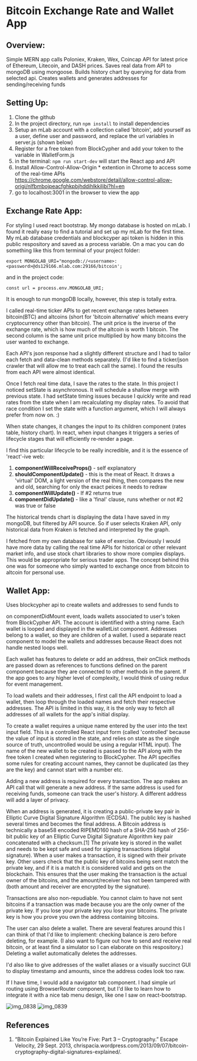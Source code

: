 # Bitcoin Exchange Rate and Wallet App

## Overview:

Simple MERN app calls Poloniex, Kraken, Wex, Coincap API for latest price of Ethereum, Litecoin, and DASH prices.
Saves real data from API to mongoDB using mongoose. Builds history chart by querying for data from selected api. Creates wallets and generates addresses for sending/receiving funds

## Setting Up:
1. Clone the github 
2. In the project directory, run `npm install` to install dependencies
3. Setup an mLab account with a collection called 'bitcoin', add yourself as a user, define user and password, and replace the    url variables in server.js (shown below)
4. Register for a free token from BlockCypher and add your token to the variable in WalletForm.js
5. in the terminal:
  `npm run start-dev`
  will start the React app and API
6. Install Allow-Control-Allow-Origin * extention in Chrome to access some of the real-time APIs     
   https://chrome.google.com/webstore/detail/allow-control-allow-origi/nlfbmbojpeacfghkpbjhddihlkkiljbi?hl=en
7. go to localhost:3001 in the browser to view the app

## Exchange Rate App:

For styling I used react bootstrap. My mongo database is hosted on mLab. I found it really easy to find a tutorial and set up my mLab for the first time. My mLab database credentials and blockcyper api token is hidden in this public respository and saved as a process variable. On a mac you can do something like this from terminal of your project folder:

`export MONGOLAB_URI="mongodb://<username>:<password>@ds129166.mlab.com:29166/bitcoin';`
  
and in the project code:

`const url = process.env.MONGOLAB_URI;`

It is enough to run mongoDB locally, however, this step is totally extra.

I called real-time ticker APIs to get recent exchange rates between bitcoin(BTC) and altcoins (short for 'bitcoin alternative' which means every cryptocurrency other than bitcoin). The unit price is the inverse of the exchange rate, which is how much of the altcoin is worth 1 bitcoin. The second column is the same unit price multiplied by how many bitcoins the user wanted to exchange. 

Each API's json response had a slightly different structure and I had to tailor each fetch and data-clean methods separately. (I'd like to find a ticker/json crawler that will allow me to treat each call the same). I found the results from each API were almost identical. 

Once I fetch real time data, I save the rates to the state. In this project I noticed setState is asynchronous. It will schedule a shallow merge with previous state. I had setState timing issues because I quickly write and read rates from the state when I am recalculating my display rates. To avoid that race condition I set the state with a function argument, which I will always prefer from now on. :)

When state changes, it changes the input to its children component (rates table, history chart). In react, when input changes it triggers a series of lifecycle stages that will efficiently re-render a page. 

I find this particular lifecycle to be really incredible, and it is the essence of 'react'-ive web:
  1. **componentWillReceiveProps()** - self explanatory
  2. **shouldComponentUpdate()** - this is the meat of React. It draws a 'virtual' DOM, a light version of the real thing, then         compares the new and old, searching for only the exact peices it needs to redraw
  3. **componentWillUpdate()** - If #2 returns true
  4. **componentDidUpdate()** - like a 'final' clause, runs whether or not #2 was true or false

The historical trends chart is displaying the data I have saved in my mongoDB, but filtered by API source. So if user selects Kraken API, only historical data from Kraken is fetched and interpreted by the graph. 

I fetched from my own database for sake of exercise. Obviously I would have more data by calling the real time APIs for historical or other relevant market info, and use stock chart libraries to show more complex displays. This would be appropriate for serious trader apps. The concept behind this one was for someone who simply wanted to exchange once from bitcoin to altcoin for personal use.


## Wallet App:
Uses blockcypher api to create wallets and addresses to send funds to 

on componentDidMount event, loads wallets associated to user's token from BlockCypher API. The account is identified with a string name. Each wallet is looped and displayed in the walletList component. Addresses belong to a wallet, so they are children of a wallet. I used a separate react component to model the wallets and addresses because React does not handle nested loops well. 

Each wallet has features to delete or add an address, their onClick methods are passed down as references to functions defined on the parent component because they are connected to other methods in the parent. If the app goes to any higher level of complexity, I would think of using redux for event management.

To load wallets and their addresses, I first call the API endpoint to load a wallet, then loop through the loaded names and fetch their respective addresses. The API is limited in this way, it is the only way to fetch all addresses of all wallets for the app's initial display.

To create a wallet requires a unique name entered by the user into the text input field. This is a controlled React input form (called 'controlled' because the value of input is stored in the state, and relies on state as the single source of truth, uncontrolled would be using a regular HTML input). The name of the new wallet to be created is passed to the API along with the free token I created when registering to BlockCypher. The API specifies some rules for creating account names, they cannot be duplicated (as they are the key) and cannot start with a number etc. 

Adding a new address is required for every transaction. The app makes an API call that will generate a new address. If the same address is used for receiving funds, someone can track the user's history. A different address will add a layer of privacy.

When an address is generated, it is creating a public-private key pair in Elliptic Curve Digital Signature Algorithm (ECDSA). The public key is hashed several times and becomes the final address. A Bitcoin address is technically a base58 encoded RIPEMD160 hash of a SHA-256 hash of 256-bit public key of an Elliptic Curve Digital Signature Algorithm key pair concatenated with a checksum.[1] The private key is stored in the wallet and needs to be kept safe and used for signing transactions (digital signature). When a user makes a transaction, it is signed with their private key. Other users check that the public key of bitcoins being sent match the private key, and if it is a match it is considered valid and gets on the blockchain. This ensures that the user making the transaction is the actual owner of the bitcoins, and the amount/receiver has not been tampered with (both amount and receiver are encrypted by the signature).

Transactions are also non-repudiable. You cannot claim to have not sent bitcoins if a transaction was made because you are the only owner of the private key. If you lose your private key you lose your bitcoins. The private key is how you prove you own the address containing bitcoins.

The user can also delete a wallet. There are several features around this I can think of that I'd like to implement: checking balance is zero before deleting, for example. (I also want to figure out how to send and receive real bitcoin, or at least find a simulator so I can elaborate on this respository.) Deleting a wallet automatically deletes the addresses. 

I'd also like to give addresses of the wallet aliases or a visually succinct GUI to display timestamp and amounts, since the address codes look too raw.

If I have time, I would add a navigator tab component. I had simple url routing using BrowserRouter component, but I'd like to learn how to integrate it with a nice tab menu design, like one I saw on react-bootstrap.

![img_0838](https://user-images.githubusercontent.com/6289288/34215467-678f9202-e573-11e7-8708-dc59fbae0678.PNG)
![img_0839](https://user-images.githubusercontent.com/6289288/34215468-67a328bc-e573-11e7-9f41-8aab3d86b206.PNG)

## References
1. “Bitcoin Explained Like You’re Five: Part 3 – Cryptography.” Escape Velocity, 29 Sept. 2013,           chrispacia.wordpress.com/2013/09/07/bitcoin-cryptography-digital-signatures-explained/.

